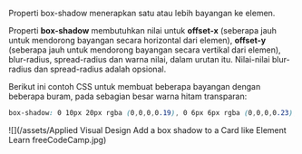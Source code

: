 Properti box-shadow menerapkan satu atau lebih bayangan ke elemen.

Properti **box-shadow** membutuhkan nilai untuk **offset-x** \(seberapa jauh untuk mendorong bayangan secara horizontal dari elemen\), **offset-y** \(seberapa jauh untuk mendorong bayangan secara vertikal dari elemen\), blur-radius, spread-radius dan warna nilai, dalam urutan itu. Nilai-nilai blur-radius dan spread-radius adalah opsional.

Berikut ini contoh CSS untuk membuat beberapa bayangan dengan beberapa buram, pada sebagian besar warna hitam transparan:

```css
box-shadow: 0 10px 20px rgba (0,0,0,0.19), 0 6px 6px rgba (0,0,0,0.23);
```

![](/assets/Applied Visual Design  Add a box shadow to a Card like Element   Learn freeCodeCamp.jpg)

